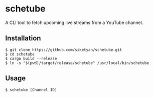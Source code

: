 # schetube
A CLI tool to fetch upcoming live streams from a YouTube channel.

## Installation
```
$ git clone https://github.com/siketyan/schetube.git
$ cd schetube
$ cargo build --release
$ ln -s "$(pwd)/target/release/schetube" /usr/local/bin/schetube
```

## Usage
```
$ schetube [Channel ID]
```
